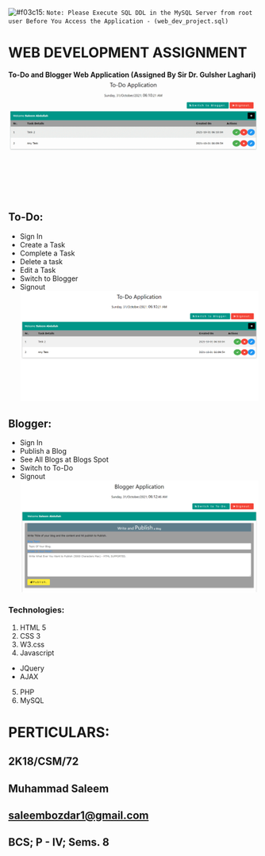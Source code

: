 ![#f03c15](https://via.placeholder.com/15/f03c15/000000?text=+): `Note: Please Execute SQL DDL in the MySQL Server from root user Before You Access the Application - (web_dev_project.sql)`
# WEB DEVELOPMENT ASSIGNMENT
<b>To-Do and Blogger Web Application (Assigned By Sir Dr. Gulsher Laghari)</b><br/>
![alt text](https://github.com/saleem3864/web_dev_assignment/blob/master/Images/gif_image.gif)
## To-Do:
 * Sign In
 * Create a Task
 * Complete a Task
 * Delete a task
 * Edit a Task
 * Switch to Blogger
 * Signout
 ![alt text](https://github.com/saleem3864/web_dev_assignment/blob/master/Images/to_do.png)
## Blogger:
  * Sign In
  * Publish a Blog
  * See All Blogs at Blogs Spot
  * Switch to To-Do
  * Signout
   ![alt text](https://github.com/saleem3864/web_dev_assignment/blob/master/Images/publish_blog.png)
### Technologies:
  1. HTML 5
  2. CSS 3
  3. W3.css
  4. Javascript
   * JQuery
   * AJAX
  5. PHP
  6. MySQL
# PERTICULARS:
## 2K18/CSM/72
## Muhammad Saleem
## [saleembozdar1@gmail.com](mailto:saleembozdar1@gmail.com)
## BCS; P - IV; Sems. 8
